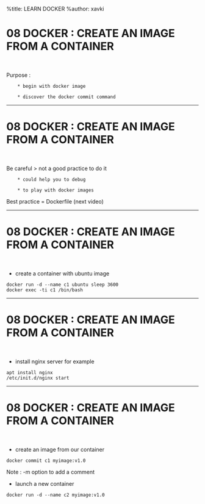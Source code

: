 %title: LEARN DOCKER
%author: xavki

# 08 DOCKER : CREATE AN IMAGE FROM A CONTAINER

<br>

Purpose :

		* begin with docker image

		* discover the docker commit command

------------------------------------------------------------------------------

# 08 DOCKER : CREATE AN IMAGE FROM A CONTAINER

<br>

Be careful > not a good practice to do it

		* could help you to debug

		* to play with docker images

Best practice = Dockerfile (next video)

------------------------------------------------------------------------------

# 08 DOCKER : CREATE AN IMAGE FROM A CONTAINER

<br>

* create a container with ubuntu image

```
docker run -d --name c1 ubuntu sleep 3600
docker exec -ti c1 /bin/bash
```

------------------------------------------------------------------------------

# 08 DOCKER : CREATE AN IMAGE FROM A CONTAINER

<br>

* install nginx server for example

```
apt install nginx
/etc/init.d/nginx start
```

------------------------------------------------------------------------------

# 08 DOCKER : CREATE AN IMAGE FROM A CONTAINER

<br>

* create an image from our container

```
docker commit c1 myimage:v1.0
```

Note : -m option to add a comment

* launch a new container

```
docker run -d --name c2 myimage:v1.0
```
